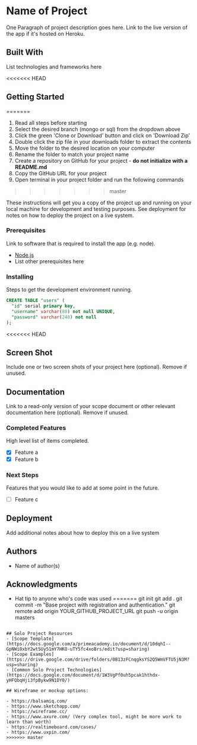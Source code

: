 # Name of Project

One Paragraph of project description goes here. Link to the live version of the app if it's hosted on Heroku.

## Built With

List technologies and frameworks here

<<<<<<< HEAD
## Getting Started
=======
1. Read all steps before starting
2. Select the desired branch (mongo or sql) from the dropdown above
3. Click the green 'Clone or Download' button and click on 'Download Zip'
4. Double click the zip file in your downloads folder to extract the contents
5. Move the folder to the desired location on your computer
6. Rename the folder to match your project name
7. Create a repository on GitHub for your project - **do not initialize with a README.md**
8. Copy the GitHub URL for your project
9. Open terminal in your project folder and run the following commands
>>>>>>> master

These instructions will get you a copy of the project up and running on your local machine for development and testing purposes. See deployment for notes on how to deploy the project on a live system.

### Prerequisites

Link to software that is required to install the app (e.g. node).

- [Node.js](https://nodejs.org/en/)
- List other prerequisites here


### Installing

Steps to get the development environment running.

```sql
CREATE TABLE "users" (
  "id" serial primary key,
  "username" varchar(80) not null UNIQUE,
  "password" varchar(240) not null
);
```
<<<<<<< HEAD

## Screen Shot

Include one or two screen shots of your project here (optional). Remove if unused.

## Documentation

Link to a read-only version of your scope document or other relevant documentation here (optional). Remove if unused.

### Completed Features

High level list of items completed.

- [x] Feature a
- [x] Feature b

### Next Steps

Features that you would like to add at some point in the future.

- [ ] Feature c

## Deployment

Add additional notes about how to deploy this on a live system

## Authors

* Name of author(s)


## Acknowledgments

* Hat tip to anyone who's code was used
=======
git init
git add .
git commit -m "Base project with registration and authentication."
git remote add origin YOUR_GITHUB_PROJECT_URL
git push -u origin masters
```

## Solo Project Resources
- [Scope Template](https://docs.google.com/a/primeacademy.io/document/d/10dqhI--GpNWi0xbY2wt5Uy51mY7HKO-uTY5fc4xoBrs/edit?usp=sharing)
- [Scope Examples](https://drive.google.com/drive/folders/0B13zFCnqgksYS2Q5WmVFTU5jN3M?usp=sharing)
- [Common Solo Project Technologies](https://docs.google.com/document/d/1W3VgPf0uh5pcak1hthdx-yHFQbqHji3fpBykw9N1DY0/)

## Wireframe or mockup options:

- https://balsamiq.com/
- https://www.sketchapp.com/
- https://wireframe.cc/
- https://www.axure.com/ (Very complex tool, might be more work to learn than worth)
- https://realtimeboard.com/cases/
- https://www.uxpin.com/
>>>>>>> master
